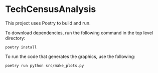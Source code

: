# TechCensusAnalysis

This project uses Poetry to build and run.

To download dependencies, run the following command in the top level directory:

```
poetry install
```

To run the code that generates the graphics, use the following:

```
poetry run python src/make_plots.py
```
